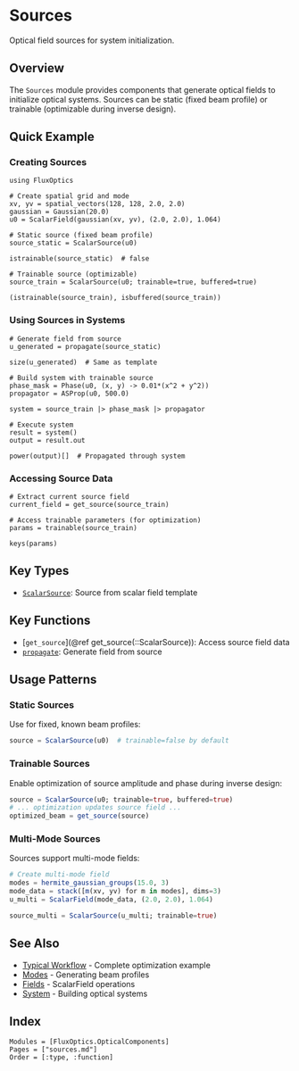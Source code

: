 # Sources

Optical field sources for system initialization.

## Overview

The `Sources` module provides components that generate optical fields to initialize optical systems. Sources can be static (fixed beam profile) or trainable (optimizable during inverse design).

## Quick Example

### Creating Sources

```@example sources
using FluxOptics

# Create spatial grid and mode
xv, yv = spatial_vectors(128, 128, 2.0, 2.0)
gaussian = Gaussian(20.0)
u0 = ScalarField(gaussian(xv, yv), (2.0, 2.0), 1.064)

# Static source (fixed beam profile)
source_static = ScalarSource(u0)

istrainable(source_static)  # false
```

```@example sources
# Trainable source (optimizable)
source_train = ScalarSource(u0; trainable=true, buffered=true)

(istrainable(source_train), isbuffered(source_train))
```

### Using Sources in Systems

```@example sources
# Generate field from source
u_generated = propagate(source_static)

size(u_generated)  # Same as template
```

```@example sources
# Build system with trainable source
phase_mask = Phase(u0, (x, y) -> 0.01*(x^2 + y^2))
propagator = ASProp(u0, 500.0)

system = source_train |> phase_mask |> propagator

# Execute system
result = system()
output = result.out

power(output)[]  # Propagated through system
```

### Accessing Source Data

```@example sources
# Extract current source field
current_field = get_source(source_train)

# Access trainable parameters (for optimization)
params = trainable(source_train)

keys(params)
```

## Key Types

- [`ScalarSource`](@ref): Source from scalar field template

## Key Functions

- [`get_source`](@ref get_source(::ScalarSource)): Access source field data
- [`propagate`](@ref): Generate field from source

## Usage Patterns

### Static Sources
Use for fixed, known beam profiles:
```julia
source = ScalarSource(u0)  # trainable=false by default
```

### Trainable Sources  
Enable optimization of source amplitude and phase during inverse design:
```julia
source = ScalarSource(u0; trainable=true, buffered=true)
# ... optimization updates source field ...
optimized_beam = get_source(source)
```

### Multi-Mode Sources
Sources support multi-mode fields:
```julia
# Create multi-mode field
modes = hermite_gaussian_groups(15.0, 3)
mode_data = stack([m(xv, yv) for m in modes], dims=3)
u_multi = ScalarField(mode_data, (2.0, 2.0), 1.064)

source_multi = ScalarSource(u_multi; trainable=true)
```

## See Also

- [Typical Workflow](../../index.md#typical-workflow-beam-splitter) - Complete optimization example
- [Modes](../../modes/index.md) - Generating beam profiles
- [Fields](../../fields/index.md) - ScalarField operations
- [System](../system/index.md) - Building optical systems

## Index

```@index
Modules = [FluxOptics.OpticalComponents]
Pages = ["sources.md"]
Order = [:type, :function]
```
